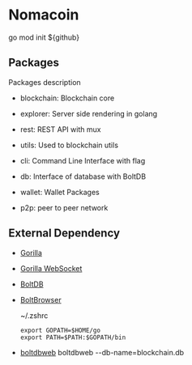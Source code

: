 # Nomacoin

go mod init ${github}

## Packages

Packages description

- blockchain: Blockchain core

- explorer: Server side rendering in golang

- rest: REST API with mux

- utils: Used to blockchain utils

- cli: Command Line Interface with flag

- db: Interface of database with BoltDB

- wallet: Wallet Packages

- p2p: peer to peer network

## External Dependency

- [Gorilla](https://github.com/gorilla/mux)

- [Gorilla WebSocket](https://pkg.go.dev/github.com/gorilla/websocket)

- [BoltDB](https://github.com/boltdb/bolt)

- [BoltBrowser](https://github.com/br0xen/boltbrowser)

  ~/.zshrc

  ```
  export GOPATH=$HOME/go
  export PATH=$PATH:$GOPATH/bin
  ```

- [boltdbweb](https://github.com/evnix/boltdbweb)
  boltdbweb --db-name=blockchain.db

